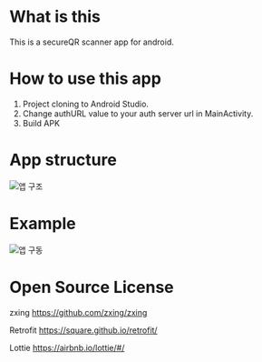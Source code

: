 # What is this
This is a secureQR scanner app for android.

# How to use this app
1. Project cloning to Android Studio.
2. Change authURL value to your auth server url in MainActivity.
3. Build APK

# App structure
![앱 구조](https://user-images.githubusercontent.com/72081383/132221987-2260d71c-714e-48ca-ad82-b2ced93c5beb.png)

# Example
![앱 구동](https://user-images.githubusercontent.com/72081383/132225111-4f0b6056-cf63-4928-b374-e77bd1e0b8c8.gif)

# Open Source License
zxing
https://github.com/zxing/zxing

Retrofit
https://square.github.io/retrofit/

Lottie
https://airbnb.io/lottie/#/
